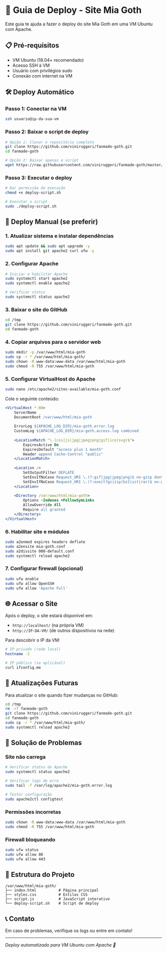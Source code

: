 # 🚀 Guia de Deploy - Site Mia Goth

Este guia te ajuda a fazer o deploy do site Mia Goth em uma VM Ubuntu com Apache.

## 📋 Pré-requisitos

- VM Ubuntu (18.04+ recomendado)
- Acesso SSH à VM
- Usuário com privilégios sudo
- Conexão com internet na VM

## 🛠 Deploy Automático

### Passo 1: Conectar na VM
```bash
ssh usuario@ip-da-sua-vm
```

### Passo 2: Baixar o script de deploy
```bash
# Opção 1: Clonar o repositório completo
git clone https://github.com/viniruggeri/fanmade-goth.git
cd fanmade-goth

# Opção 2: Baixar apenas o script
wget https://raw.githubusercontent.com/viniruggeri/fanmade-goth/master/deploy-script.sh
```

### Passo 3: Executar o deploy
```bash
# Dar permissão de execução
chmod +x deploy-script.sh

# Executar o script
sudo ./deploy-script.sh
```

## 🔧 Deploy Manual (se preferir)

### 1. Atualizar sistema e instalar dependências
```bash
sudo apt update && sudo apt upgrade -y
sudo apt install git apache2 curl ufw -y
```

### 2. Configurar Apache
```bash
# Iniciar e habilitar Apache
sudo systemctl start apache2
sudo systemctl enable apache2

# Verificar status
sudo systemctl status apache2
```

### 3. Baixar o site do GitHub
```bash
cd /tmp
git clone https://github.com/viniruggeri/fanmade-goth.git
cd fanmade-goth
```

### 4. Copiar arquivos para o servidor web
```bash
sudo mkdir -p /var/www/html/mia-goth
sudo cp -r * /var/www/html/mia-goth/
sudo chown -R www-data:www-data /var/www/html/mia-goth
sudo chmod -R 755 /var/www/html/mia-goth
```

### 5. Configurar VirtualHost do Apache
```bash
sudo nano /etc/apache2/sites-available/mia-goth.conf
```

Cole o seguinte conteúdo:
```apache
<VirtualHost *:80>
    ServerName _
    DocumentRoot /var/www/html/mia-goth
    
    ErrorLog ${APACHE_LOG_DIR}/mia-goth.error.log
    CustomLog ${APACHE_LOG_DIR}/mia-goth.access.log combined
    
    <LocationMatch "\.(css|js|jpg|jpeg|png|gif|ico|svg)$">
        ExpiresActive On
        ExpiresDefault "access plus 1 month"
        Header append Cache-Control "public"
    </LocationMatch>
    
    <Location />
        SetOutputFilter DEFLATE
        SetEnvIfNoCase Request_URI \.(?:gif|jpg|jpeg|png)$ no-gzip dont-vary
        SetEnvIfNoCase Request_URI \.(?:exe|t?gz|zip|bz2|sit|rar)$ no-gzip dont-vary
    </Location>
    
    <Directory /var/www/html/mia-goth>
        Options -Indexes +FollowSymLinks
        AllowOverride All
        Require all granted
    </Directory>
</VirtualHost>
```

### 6. Habilitar site e módulos
```bash
sudo a2enmod expires headers deflate
sudo a2ensite mia-goth.conf
sudo a2dissite 000-default.conf
sudo systemctl reload apache2
```

### 7. Configurar firewall (opcional)
```bash
sudo ufw enable
sudo ufw allow OpenSSH
sudo ufw allow 'Apache Full'
```

## 🌐 Acessar o Site

Após o deploy, o site estará disponível em:

- `http://localhost/` (na própria VM)
- `http://IP-DA-VM/` (de outros dispositivos na rede)

Para descobrir o IP da VM:
```bash
# IP privado (rede local)
hostname -I

# IP público (se aplicável)
curl ifconfig.me
```

## 🔄 Atualizações Futuras

Para atualizar o site quando fizer mudanças no GitHub:

```bash
cd /tmp
rm -rf fanmade-goth
git clone https://github.com/viniruggeri/fanmade-goth.git
cd fanmade-goth
sudo cp -r * /var/www/html/mia-goth/
sudo systemctl reload apache2
```

## 🐛 Solução de Problemas

### Site não carrega
```bash
# Verificar status do Apache
sudo systemctl status apache2

# Verificar logs de erro
sudo tail -f /var/log/apache2/mia-goth.error.log

# Testar configuração
sudo apache2ctl configtest
```

### Permissões incorretas
```bash
sudo chown -R www-data:www-data /var/www/html/mia-goth
sudo chmod -R 755 /var/www/html/mia-goth
```

### Firewall bloqueando
```bash
sudo ufw status
sudo ufw allow 80
sudo ufw allow 443
```

## 📁 Estrutura do Projeto

```
/var/www/html/mia-goth/
├── index.html          # Página principal
├── styles.css          # Estilos CSS
├── script.js           # JavaScript interativo
└── deploy-script.sh    # Script de deploy
```

## 📞 Contato

Em caso de problemas, verifique os logs ou entre em contato!

---
*Deploy automatizado para VM Ubuntu com Apache 🚀*